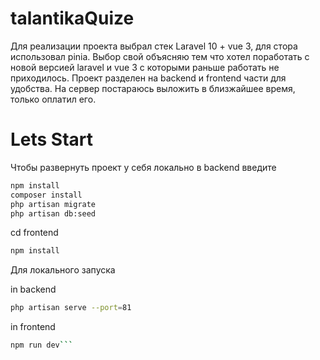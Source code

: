 # talantikaQuize
Для реализации проекта выбрал стек Laravel 10 + vue 3, для стора использовал pinia.
Выбор свой объясняю тем что хотел поработать с новой версией laravel и vue 3 с которыми раньше работать не приходилось.
Проект разделен на backend и frontend части для удобства. На сервер постараюсь выложить в близжайшее время, только оплатил его.
# Lets Start
Чтобы развернуть проект у себя локально в backend введите

```sh
npm install
composer install
php artisan migrate
php artisan db:seed
```

cd frontend

```sh
npm install
```

Для локального запуска

in backend
```sh
php artisan serve --port=81
```

in frontend
```sh
npm run dev```